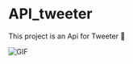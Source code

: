 # API_tweeter
This project is an Api for Tweeter 🚀



<img align="center" alt="GIF" src="https://blogger.googleusercontent.com/img/b/R29vZ2xl/AVvXsEipek2gNBe6LnZL4PFBBMxlATChxdwDyIwLxDGXEHLdar5J8hFHbp8vr0kvGl53-2kMFk1x60fnuDY-pohdm2tkV7rnCYIb1vDWtNNReGvfXn35pRpRaSFdrKTTKz-RvfK8M0-og_0J8x4LheGg8vmRO61NVpeRyw8vAhQ0-jw7qvfbLdr-Fkr3aW06lg/s1655/Captura.JPG" />
